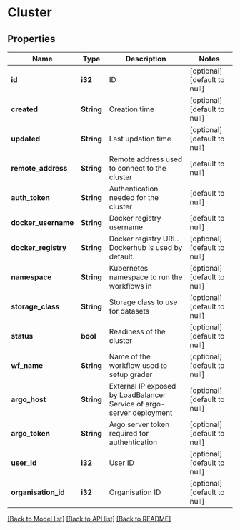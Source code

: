# Cluster

## Properties
Name | Type | Description | Notes
------------ | ------------- | ------------- | -------------
**id** | **i32** | ID | [optional] [default to null]
**created** | **String** | Creation time | [optional] [default to null]
**updated** | **String** | Last updation time | [optional] [default to null]
**remote_address** | **String** | Remote address used to connect to the cluster | [default to null]
**auth_token** | **String** | Authentication needed for the cluster | [default to null]
**docker_username** | **String** | Docker registry username | [default to null]
**docker_registry** | **String** | Docker registry URL. Dockerhub is used by default. | [optional] [default to null]
**namespace** | **String** | Kubernetes namespace to run the workflows in | [optional] [default to null]
**storage_class** | **String** | Storage class to use for datasets | [optional] [default to null]
**status** | **bool** | Readiness of the cluster | [optional] [default to null]
**wf_name** | **String** | Name of the workflow used to setup grader | [optional] [default to null]
**argo_host** | **String** | External IP exposed by LoadBalancer Service of argo-server deployment | [optional] [default to null]
**argo_token** | **String** | Argo server token required for authentication | [optional] [default to null]
**user_id** | **i32** | User ID | [optional] [default to null]
**organisation_id** | **i32** | Organisation ID | [optional] [default to null]

[[Back to Model list]](../README.md#documentation-for-models) [[Back to API list]](../README.md#documentation-for-api-endpoints) [[Back to README]](../README.md)


